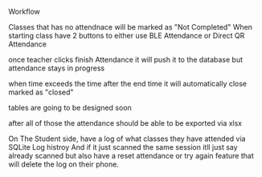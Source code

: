 Workflow

Classes that has no attendnace will be marked as "Not Completed"
When starting class have 2 buttons to either use BLE Attendance or Direct QR Attendance

once teacher clicks finish Attendance it will push it to the database but attendance stays in progress

when time exceeds the time after the end time it will automatically close marked as "closed"

tables are going to be designed soon

after all of those the attendance should be able to be exported via xlsx

On The Student side, have a log of what classes they have attended via SQLite Log histroy
And if it just scanned the same session itll just say already scanned but also have a reset attendance or try again feature that will delete the log on their phone.
